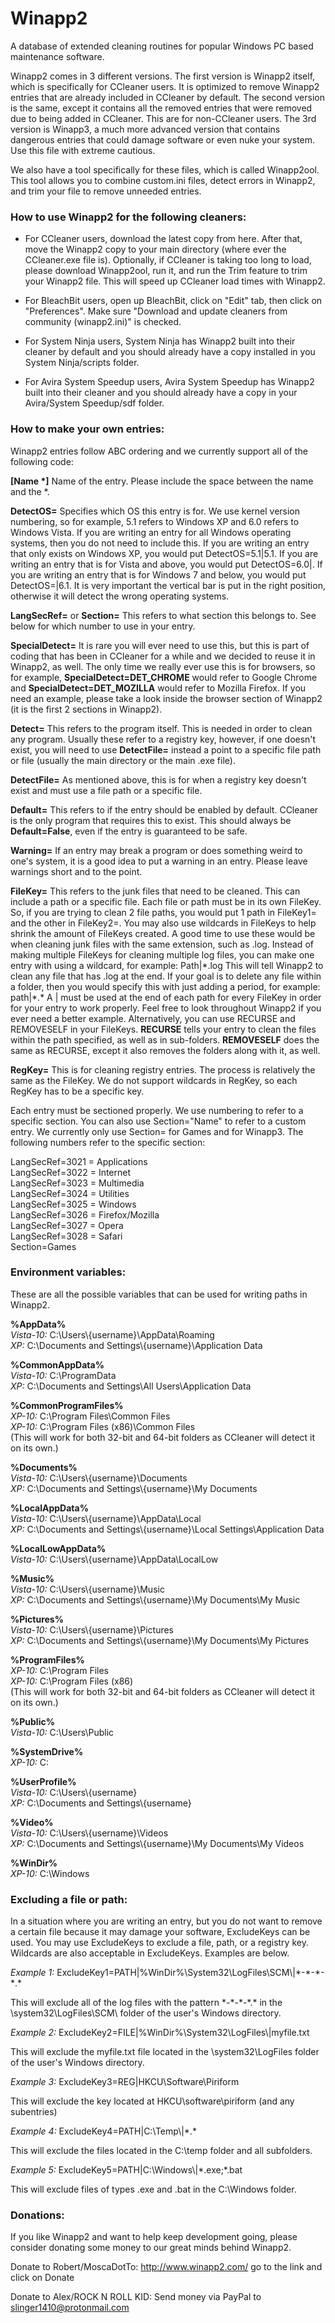 # Winapp2
A database of extended cleaning routines for popular Windows PC based maintenance software.


Winapp2 comes in 3 different versions. The first version is Winapp2 itself, which is specifically for CCleaner users. It is optimized to remove Winapp2 entries that are already included in CCleaner by default. The second version is the same, except it contains all the removed entries that were removed due to being added in CCleaner. This are for non-CCleaner users. The 3rd version is Winapp3, a much more advanced version that contains dangerous entries that could damage software or even nuke your system. Use this file with extreme cautious.

We also have a tool specifically for these files, which is called Winapp2ool. This tool allows you to combine custom.ini files, detect errors in Winapp2, and trim your file to remove unneeded entries.


### How to use Winapp2 for the following cleaners:

- For CCleaner users, download the latest copy from here. After that, move the Winapp2 copy to your main directory (where ever the CCleaner.exe file is). Optionally, if CCleaner is taking too long to load, please download Winapp2ool, run it, and run the Trim feature to trim your Winapp2 file. This will speed up CCleaner load times with Winapp2.

- For BleachBit users, open up BleachBit, click on "Edit" tab, then click on "Preferences". Make sure "Download and update cleaners from community (winapp2.ini)" is checked.

- For System Ninja users, System Ninja has Winapp2 built into their cleaner by default and you should already have a copy installed in you System Ninja/scripts folder.

- For Avira System Speedup users, Avira System Speedup has Winapp2 built into their cleaner and you should already have a copy in your Avira/System Speedup/sdf folder.


### How to make your own entries:

Winapp2 entries follow ABC ordering and we currently support all of the following code:

**[Name \*]** Name of the entry. Please include the space between the name and the \*.

**DetectOS=** Specifies which OS this entry is for. We use kernel version numbering, so for example, 5.1 refers to Windows XP and 6.0 refers to Windows Vista. If you are writing an entry for all Windows operating systems, then you do not need to include this. If you are writing an entry that only exists on Windows XP, you would put DetectOS=5.1|5.1. If you are writing an entry that is for Vista and above, you would put DetectOS=6.0|. If you are writing an entry that is for Windows 7 and below, you would put DetectOS=|6.1. It is very important the vertical bar is put in the right position, otherwise it will detect the wrong operating systems.

**LangSecRef=** or **Section=** This refers to what section this belongs to. See below for which number to use in your entry.

**SpecialDetect=** It is rare you will ever need to use this, but this is part of coding that has been in CCleaner for a while and we decided to reuse it in Winapp2, as well. The only time we really ever use this is for browsers, so for example, **SpecialDetect=DET_CHROME** would refer to Google Chrome and **SpecialDetect=DET_MOZILLA** would refer to Mozilla Firefox. If you need an example, please take a look inside the browser section of Winapp2 (it is the first 2 sections in Winapp2).

**Detect=** This refers to the program itself. This is needed in order to clean any program. Usually these refer to a registry key, however, if one doesn't exist, you will need to use **DetectFile=** instead a point to a specific file path or file (usually the main directory or the main .exe file).

**DetectFile=** As mentioned above, this is for when a registry key doesn't exist and must use a file path or a specific file.

**Default=** This refers to if the entry should be enabled by default. CCleaner is the only program that requires this to exist. This should always be **Default=False**, even if the entry is guaranteed to be safe.

**Warning=** If an entry may break a program or does something weird to one's system, it is a good idea to put a warning in an entry. Please leave warnings short and to the point.

**FileKey=** This refers to the junk files that need to be cleaned. This can include a path or a specific file. Each file or path must be in its own FileKey. So, if you are trying to clean 2 file paths, you would put 1 path in FileKey1= and the other in FileKey2=. You may also use wildcards in FileKeys to help shrink the amount of FileKeys created. A good time to use these would be when cleaning junk files with the same extension, such as .log. Instead of making multiple FileKeys for cleaning multiple log files, you can make one entry with using a wildcard, for example: Path|\*.log This will tell Winapp2 to clean any file that has .log at the end. If your goal is to delete any file within a folder, then you would specify this with just adding a period, for example: path|\*.\* A | must be used at the end of each path for every FileKey in order for your entry to work properly. Feel free to look throughout Winapp2 if you ever need a better example. Alternatively, you can use RECURSE and REMOVESELF in your FileKeys. **RECURSE** tells your entry to clean the files within the path specified, as well as in sub-folders. **REMOVESELF** does the same as RECURSE, except it also removes the folders along with it, as well.

**RegKey=** This is for cleaning registry entries. The process is relatively the same as the FileKey. We do not support wildcards in RegKey, so each RegKey has to be a specific key.

Each entry must be sectioned properly. We use numbering to refer to a specific section. You can also use Section="Name" to refer to a custom entry. We currently only use Section= for Games and for Winapp3. The following numbers refer to the specific section:

LangSecRef=3021 = Applications  
LangSecRef=3022 = Internet  
LangSecRef=3023 = Multimedia  
LangSecRef=3024 = Utilities  
LangSecRef=3025 = Windows  
LangSecRef=3026 = Firefox/Mozilla  
LangSecRef=3027 = Opera  
LangSecRef=3028 = Safari  
Section=Games  


### Environment variables:

These are all the possible variables that can be used for writing paths in Winapp2.

**%AppData%**  
*Vista-10:* C:\\Users\\{username}\\AppData\\Roaming  
*XP:* C:\\Documents and Settings\\{username}\\Application Data

**%CommonAppData%**  
*Vista-10:* C:\\ProgramData  
*XP:* C:\\Documents and Settings\\All Users\\Application Data

**%CommonProgramFiles%**  
*XP-10:* C:\\Program Files\\Common Files  
*XP-10:* C:\\Program Files (x86)\\Common Files  
(This will work for both 32-bit and 64-bit folders as CCleaner will detect it on its own.)

**%Documents%**  
*Vista-10:* C:\\Users\\{username}\\Documents  
*XP:* C:\\Documents and Settings\\{username}\\My Documents

**%LocalAppData%**  
*Vista-10:* C:\\Users\\{username}\\AppData\\Local  
*XP:* C:\\Documents and Settings\\{username}\\Local Settings\\Application Data

**%LocalLowAppData%**  
*Vista-10:* C:\\Users\\{username}\\AppData\\LocalLow

**%Music%**  
*Vista-10:* C:\\Users\\{username}\\Music  
*XP:* C:\\Documents and Settings\\{username}\\My Documents\\My Music

**%Pictures%**  
*Vista-10:* C:\\Users\\{username}\\Pictures  
*XP:* C:\\Documents and Settings\\{username}\\My Documents\\My Pictures

**%ProgramFiles%**  
*XP-10:* C:\\Program Files  
*XP-10:* C:\\Program Files (x86)  
(This will work for both 32-bit and 64-bit folders as CCleaner will detect it on its own.)

**%Public%**  
*Vista-10:* C:\\Users\\Public

**%SystemDrive%**  
*XP-10:* C:

**%UserProfile%**  
*Vista-10:* C:\\Users\\{username}  
*XP:* C:\\Documents and Settings\\{username}

**%Video%**  
*Vista-10:* C:\\Users\\{username}\\Videos  
*XP:* C:\\Documents and Settings\\{username}\\My Documents\\My Videos

**%WinDir%**  
*XP-10:* C:\\Windows


### Excluding a file or path:

In a situation where you are writing an entry, but you do not want to remove a certain file because it may damage your software, ExcludeKeys can be used. You may use ExcludeKeys to exclude a file, path, or a registry key. Wildcards are also acceptable in ExcludeKeys. Examples are below.

*Example 1:* ExcludeKey1=PATH|%WinDir%\\System32\\LogFiles\\SCM\\|\*-\*-\*-\*.\*

This will exclude all of the log files with the pattern \*-\*-\*-\*.\* in the \\system32\\LogFiles\\SCM\\ folder of the user's Windows directory.

*Example 2:* ExcludeKey2=FILE|%WinDir%\\System32\\LogFiles\\|myfile.txt

This will exclude the myfile.txt file located in the \\system32\\LogFiles folder of the user's Windows directory.

*Example 3:* ExcludeKey3=REG|HKCU\\Software\\Piriform

This will exclude the key located at HKCU\\software\\piriform (and any subentries)

*Example 4:* ExcludeKey4=PATH|C:\\Temp\\|\*.\*

This will exclude the files located in the C:\\temp folder and all subfolders.

*Example 5:* ExcludeKey5=PATH|C:\\Windows\\|\*.exe;\*.bat

This will exclude files of types .exe and .bat in the C:\\Windows folder.


### Donations:

If you like Winapp2 and want to help keep development going, please consider donating some money to our great minds behind Winapp2.

Donate to Robert/MoscaDotTo: http://www.winapp2.com/ go to the link and click on Donate

Donate to Alex/ROCK N ROLL KID: Send money via PayPal to slinger1410@protonmail.com
